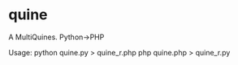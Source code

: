 quine
=====

A MultiQuines. Python->PHP

Usage: python quine.py > quine_r.php
php quine.php > quine_r.py

